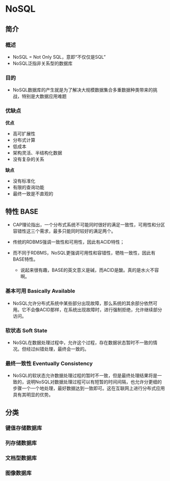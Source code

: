 # NoSQL

## 简介

### 概述

+ NoSQL = Not Only SQL，意即“不仅仅是SQL”
+ NoSQL泛指非关系型的数据库

### 目的

+ NoSQL数据库的产生就是为了解决大规模数据集合多重数据种类带来的挑战，特别是大数据应用难题

### 优缺点

**优点**

+ 高可扩展性
+ 分布式计算
+ 低成本
+ 架构灵活、半结构化数据
+ 没有复杂的关系

**缺点**

+ 没有标准化
+ 有限的查询功能
+ 最终一致是不直观的

## 特性 BASE

+ CAP理论指出，一个分布式系统不可能同时很好的满足一致性，可用性和分区容错性这三个需求，最多只能同时较好的满足两个。
+ 传统的RDBMS强调一致性和可用性，因此有ACID特性；

+ 而不同于RDBMS，NoSQL更强调可用性和容错性，牺牲一致性，因此有BASE特性。
  - 说起来很有趣，BASE的英文意义是碱，而ACID是酸。真的是水火不容啊。

### 基本可用 Basically Available

+ NoSQL允许分布式系统中某些部分出现故障，那么系统的其余部分依然可用。它不会像ACID那样，在系统出现故障时，进行强制拒绝，允许继续部分访问。

### 软状态 Soft State

+ NoSQL在数据处理过程中，允许这个过程，存在数据状态暂时不一致的情况。但经过纠错处理，最终会一致的。

### 最终一致性 Eventually Consistency

+ NoSQL的软状态允许数据处理过程的暂时不一致，但是最终处理结果将是一致的，说明NoSQL对数据处理过程可以有短暂的时间间隔，也允许分更细的步骤一个一个地处理，最好数据达到一致即可。这在互联网上进行分布式应用具有其明显的优势。

## 分类

### 键值存储数据库



### 列存储数据库



### 文档型数据库



### 图像数据库
